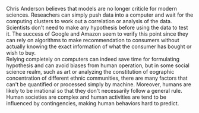 Chris Anderson believes that models are no longer criticle for modern sciences. Reseachers can simply push data into a computer and wait for the computing clusters to work out a correlation or analysis of the data. Scientists don't need to make any hypothesis before using the data to test it. The success of Google and Amazon seem to verify this point since they can rely on algorithms to make recommendation to consumers without actually knowing the exact information of what the consumer has bought or wish to buy.  
Relying completely on computers can indeed save time for formulating hypothesis and can avoid biases from human operation, but in some social science realm, such as art or analyzing the constitution of eographic concentration of different ethnic communities, there are many factors that can't be quantified or processed simply by machine. Moreover, humans are likely to be irrational so that they don't necessarily follow a general rule. Human societies are complex and human activities are tend to be influenced by contingencies, making human behaviors hard to predict. 
